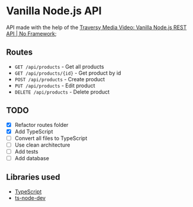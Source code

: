 # Vanilla Node.js API

API made with the help of the [Traversy Media Video: Vanilla Node.js REST API | No Framework](https://www.youtube.com/watch?v=_1xa8Bsho6A);

## Routes

- `GET /api/products` - Get all products
- `GET /api/products/{id}` - Get product by id
- `POST /api/products` - Create product
- `PUT /api/products` - Edit product
- `DELETE /api/products` - Delete product

## TODO

- [x] Refactor routes folder
- [x] Add TypeScript
- [ ] Convert all files to TypeScript
- [ ] Use clean architecture
- [ ] Add tests
- [ ] Add database

## Libraries used

- [TypeScript](https://www.typescriptlang.org/)
- [ts-node-dev](https://www.npmjs.com/package/ts-node-dev)
